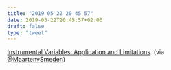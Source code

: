 ```yaml
---
title: "2019 05 22 20 45 57"
date: 2019-05-22T20:45:57+02:00
draft: false
type: "tweet"
---
```

[Instrumental Variables: Application and Limitations](https://insights.ovid.com/pubmed?pmid=16617274). (via [@MaartenvSmeden](https://twitter.com/MaartenvSmeden/status/1131100628355309569))
